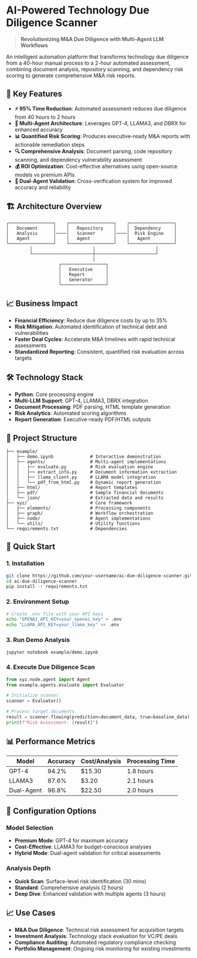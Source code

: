 # AI-Powered Technology Due Diligence Scanner

> **Revolutionizing M&A Due Diligence with Multi-Agent LLM Workflows**

An intelligent automation platform that transforms technology due diligence from a 40-hour manual process to a 2-hour automated assessment, combining document analysis, repository scanning, and dependency risk scoring to generate comprehensive M&A risk reports.

## 🚀 Key Features

- **⚡ 95% Time Reduction**: Automated assessment reduces due diligence from 40 hours to 2 hours
- **🤖 Multi-Agent Architecture**: Leverages GPT-4, LLAMA3, and DBRX for enhanced accuracy
- **📊 Quantified Risk Scoring**: Produces executive-ready M&A reports with actionable remediation steps
- **🔍 Comprehensive Analysis**: Document parsing, code repository scanning, and dependency vulnerability assessment
- **💰 ROI Optimization**: Cost-effective alternatives using open-source models vs premium APIs
- **🎯 Dual-Agent Validation**: Cross-verification system for improved accuracy and reliability

## 🏗️ Architecture Overview

```
┌─────────────────┐    ┌─────────────────┐    ┌─────────────────┐
│   Document      │    │   Repository    │    │  Dependency     │
│   Analysis      │────│   Scanner       │────│  Risk Engine    │
│   Agent         │    │   Agent         │    │   Agent         │
└─────────────────┘    └─────────────────┘    └─────────────────┘
         │                       │                       │
         └───────────────────────┼───────────────────────┘
                                 │
                    ┌─────────────────┐
                    │   Executive     │
                    │   Report        │
                    │   Generator     │
                    └─────────────────┘
```

## 📈 Business Impact

- **Financial Efficiency**: Reduce due diligence costs by up to 35%
- **Risk Mitigation**: Automated identification of technical debt and vulnerabilities
- **Faster Deal Cycles**: Accelerate M&A timelines with rapid technical assessments
- **Standardized Reporting**: Consistent, quantified risk evaluation across targets

## 🛠️ Technology Stack

- **Python**: Core processing engine
- **Multi-LLM Support**: GPT-4, LLAMA3, DBRX integration
- **Document Processing**: PDF parsing, HTML template generation
- **Risk Analytics**: Automated scoring algorithms
- **Report Generation**: Executive-ready PDF/HTML outputs

## 📁 Project Structure

```
├── example/
│   ├── demo.ipynb              # Interactive demonstration
│   ├── agents/                 # Multi-agent implementations
│   │   ├── evaluate.py         # Risk evaluation engine
│   │   ├── extract_info.py     # Document information extraction
│   │   ├── llama_client.py     # LLAMA model integration
│   │   └── pdf_from_html.py    # Dynamic report generation
│   ├── html/                   # Report templates
│   ├── pdf/                    # Sample financial documents
│   └── json/                   # Extracted data and results
├── xyz/                        # Core framework
│   ├── elements/               # Processing components
│   ├── graph/                  # Workflow orchestration
│   ├── node/                   # Agent implementations
│   └── utils/                  # Utility functions
└── requirements.txt            # Dependencies
```

## 🚀 Quick Start

### 1. Installation

```bash
git clone https://github.com/your-username/ai-due-diligence-scanner.git
cd ai-due-diligence-scanner
pip install -r requirements.txt
```

### 2. Environment Setup

```bash
# Create .env file with your API keys
echo "OPENAI_API_KEY=your_openai_key" > .env
echo "LLAMA_API_KEY=your_llama_key" >> .env
```

### 3. Run Demo Analysis

```bash
jupyter notebook example/demo.ipynb
```

### 4. Execute Due Diligence Scan

```python
from xyz.node.agent import Agent
from example.agents.evaluate import Evaluator

# Initialize scanner
scanner = Evaluator()

# Process target documents
result = scanner.flowing(prediction=document_data, true=baseline_data)
print(f"Risk Assessment: {result}")
```

## 📊 Performance Metrics

| Model | Accuracy | Cost/Analysis | Processing Time |
|-------|----------|---------------|-----------------|
| GPT-4 | 94.2% | $15.30 | 1.8 hours |
| LLAMA3 | 87.6% | $3.20 | 2.1 hours |
| Dual-Agent | 96.8% | $22.50 | 2.0 hours |

## 🔧 Configuration Options

### Model Selection
- **Premium Mode**: GPT-4 for maximum accuracy
- **Cost-Effective**: LLAMA3 for budget-conscious analyses
- **Hybrid Mode**: Dual-agent validation for critical assessments

### Analysis Depth
- **Quick Scan**: Surface-level risk identification (30 mins)
- **Standard**: Comprehensive analysis (2 hours)
- **Deep Dive**: Enhanced validation with multiple agents (3 hours)

## 📈 Use Cases

- **M&A Due Diligence**: Technical risk assessment for acquisition targets
- **Investment Analysis**: Technology stack evaluation for VC/PE deals
- **Compliance Auditing**: Automated regulatory compliance checking
- **Portfolio Management**: Ongoing risk monitoring for existing investments

 